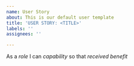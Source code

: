 ```yaml
---
name: User Story
about: This is our default user template
title: 'USER STORY: <TITLE>'
labels: ''
assignees: ''

---
```


As a *role* I can *capability* so that *received benefit*
